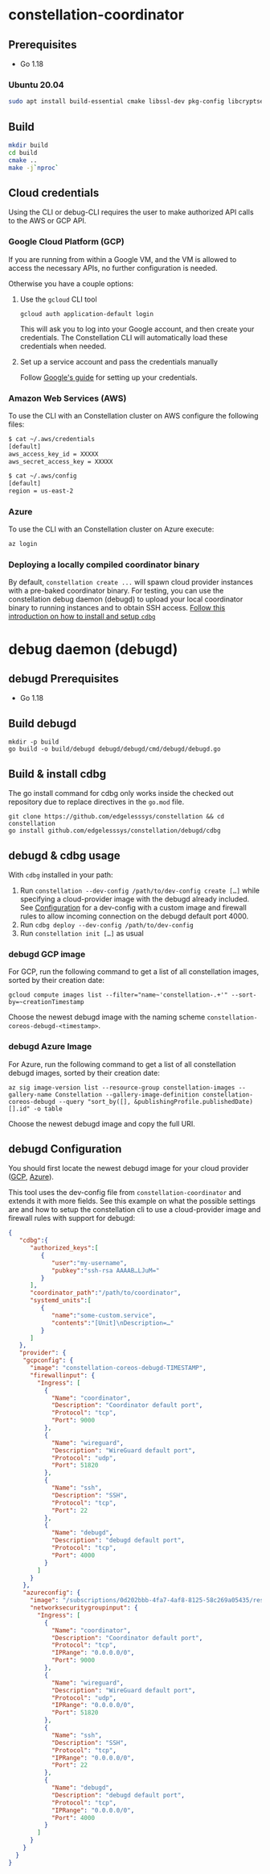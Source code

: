 # constellation-coordinator

## Prerequisites
* Go 1.18

### Ubuntu 20.04
```sh
sudo apt install build-essential cmake libssl-dev pkg-config libcryptsetup12 libcryptsetup-dev
```

## Build
```sh
mkdir build
cd build
cmake ..
make -j`nproc`
```

## Cloud credentials

Using the CLI or debug-CLI requires the user to make authorized API calls to the AWS or GCP API.

### Google Cloud Platform (GCP)

If you are running from within a Google VM, and the VM is allowed to access the necessary APIs, no further configuration is needed.

Otherwise you have a couple options:

1. Use the `gcloud` CLI tool

    ```shell
    gcloud auth application-default login
    ```
    This will ask you to log into your Google account, and then create your credentials.
    The Constellation CLI will automatically load these credentials when needed.

2. Set up a service account and pass the credentials manually

    Follow [Google's guide](https://cloud.google.com/docs/authentication/production#manually) for setting up your credentials.

### Amazon Web Services (AWS)

To use the CLI with an Constellation cluster on AWS configure the following files:


```bash
$ cat ~/.aws/credentials
[default]
aws_access_key_id = XXXXX
aws_secret_access_key = XXXXX
```

```bash
$ cat ~/.aws/config
[default]
region = us-east-2
```

### Azure

To use the CLI with an Constellation cluster on Azure execute:
```bash
az login
```

### Deploying a locally compiled coordinator binary

By default, `constellation create ...` will spawn cloud provider instances with a pre-baked coordinator binary.
For testing, you can use the constellation debug daemon (debugd) to upload your local coordinator binary to running instances and to obtain SSH access.
[Follow this introduction on how to install and setup `cdbg`](#debug-daemon-debugd)

# debug daemon (debugd)

## debugd Prerequisites

* Go 1.18

## Build debugd

```
mkdir -p build
go build -o build/debugd debugd/debugd/cmd/debugd/debugd.go
```

## Build & install cdbg

The go install command for cdbg only works inside the checked out repository due to replace directives in the `go.mod` file.

```
git clone https://github.com/edgelesssys/constellation && cd constellation
go install github.com/edgelesssys/constellation/debugd/cdbg
```

## debugd & cdbg usage

With `cdbg` installed in your path:

1. Run `constellation --dev-config /path/to/dev-config create […]` while specifying a cloud-provider image with the debugd already included. See [Configuration](#debugd-configuration) for a dev-config with a custom image and firewall rules to allow incoming connection on the debugd default port 4000.
2. Run `cdbg deploy --dev-config /path/to/dev-config`
3.  Run `constellation init […]` as usual



### debugd GCP image

For GCP, run the following command to get a list of all constellation images, sorted by their creation date:
```
gcloud compute images list --filter="name~'constellation-.+'" --sort-by=~creationTimestamp
```
Choose the newest debugd image with the naming scheme `constellation-coreos-debugd-<timestamp>`.

### debugd Azure Image

For Azure, run the following command to get a list of all constellation debugd images, sorted by their creation date:
```
az sig image-version list --resource-group constellation-images --gallery-name Constellation --gallery-image-definition constellation-coreos-debugd --query "sort_by([], &publishingProfile.publishedDate)[].id" -o table
```
Choose the newest debugd image and copy the full URI.

## debugd Configuration

You should first locate the newest debugd image for your cloud provider ([GCP](#debugd-gcp-image), [Azure](#debugd-azure-image)).

This tool uses the dev-config file from `constellation-coordinator` and extends it with more fields.
See this example on what the possible settings are and how to setup the constellation cli to use a cloud-provider image and firewall rules with support for debugd:
```json
{
   "cdbg":{
      "authorized_keys":[
         {
            "user":"my-username",
            "pubkey":"ssh-rsa AAAAB…LJuM="
         }
      ],
      "coordinator_path":"/path/to/coordinator",
      "systemd_units":[
         {
            "name":"some-custom.service",
            "contents":"[Unit]\nDescription=…"
         }
      ]
   },
   "provider": {
    "gcpconfig": {
      "image": "constellation-coreos-debugd-TIMESTAMP",
      "firewallinput": {
        "Ingress": [
          {
            "Name": "coordinator",
            "Description": "Coordinator default port",
            "Protocol": "tcp",
            "Port": 9000
          },
          {
            "Name": "wireguard",
            "Description": "WireGuard default port",
            "Protocol": "udp",
            "Port": 51820
          },
          {
            "Name": "ssh",
            "Description": "SSH",
            "Protocol": "tcp",
            "Port": 22
          },
          {
            "Name": "debugd",
            "Description": "debugd default port",
            "Protocol": "tcp",
            "Port": 4000
          }
        ]
      }
    },
    "azureconfig": {
      "image": "/subscriptions/0d202bbb-4fa7-4af8-8125-58c269a05435/resourceGroups/CONSTELLATION-IMAGES/providers/Microsoft.Compute/galleries/Constellation/images/constellation-coreos-debugd/versions/0.0.TIMESTAMP",
      "networksecuritygroupinput": {
        "Ingress": [
          {
            "Name": "coordinator",
            "Description": "Coordinator default port",
            "Protocol": "tcp",
            "IPRange": "0.0.0.0/0",
            "Port": 9000
          },
          {
            "Name": "wireguard",
            "Description": "WireGuard default port",
            "Protocol": "udp",
            "IPRange": "0.0.0.0/0",
            "Port": 51820
          },
          {
            "Name": "ssh",
            "Description": "SSH",
            "Protocol": "tcp",
            "IPRange": "0.0.0.0/0",
            "Port": 22
          },
          {
            "Name": "debugd",
            "Description": "debugd default port",
            "Protocol": "tcp",
            "IPRange": "0.0.0.0/0",
            "Port": 4000
          }
        ]
      }
    }
  }
}
```
